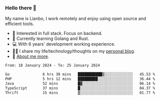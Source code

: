 ### Hello there 👋

My name is Lianbo, I work remotely and enjoy using open source and efficient tools.

- 🔭 Interested in full stack. Focus on backend.
- 🌱 Currently learning Golang and Rust.
- 💻 With 6 years' development working experience.
- ✍🏻 I share my life/technology/thoughts on my [personal blog](https://godruoyi.com).
- 👒 [About me more](https://godruoyi.com/posts/About-godruoyi).

<!--START_SECTION:waka-->

```txt
From: 18 January 2024 - To: 25 January 2024

Go               6 hrs 30 mins   ███████████▒░░░░░░░░░░░░░   45.53 %
PHP              5 hrs 12 mins   █████████░░░░░░░░░░░░░░░░   36.44 %
Java             52 mins         █▓░░░░░░░░░░░░░░░░░░░░░░░   06.14 %
TypeScript       37 mins         █░░░░░░░░░░░░░░░░░░░░░░░░   04.37 %
Thrift           15 mins         ▒░░░░░░░░░░░░░░░░░░░░░░░░   01.77 %
```

<!--END_SECTION:waka-->
